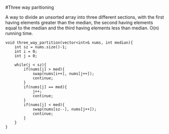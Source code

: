 #Three way paritioning

A way to divide an unsorted array into three different sections, with the first
having elements greater than the median, the second having elements equal to the
median and the third having elements less than median. O(n) running time.

```
void three_way_partition(vector<int>& nums, int median){
    int sz = nums.size()-1;
    int i = 0;
    int j = 0;

    while(j < sz){
        if(nums[j] > med){
            swap(nums[i++], nums[j++]);
            continue;
        }
        if(nums[j] == med){
            j++;
            continue;
        }
        if(nums[j] < med){
            swap(nums[sz--], nums[j++]);
            continue;
        }
    }
}

```
